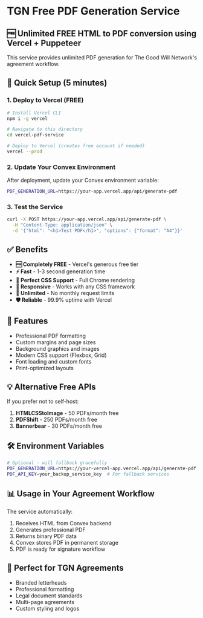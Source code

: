 # TGN Free PDF Generation Service

## 🆓 Unlimited FREE HTML to PDF conversion using Vercel + Puppeteer

This service provides unlimited PDF generation for The Good Will Network's agreement workflow.

## 🚀 Quick Setup (5 minutes)

### 1. Deploy to Vercel (FREE)
```bash
# Install Vercel CLI
npm i -g vercel

# Navigate to this directory
cd vercel-pdf-service

# Deploy to Vercel (creates free account if needed)
vercel --prod
```

### 2. Update Your Convex Environment
After deployment, update your Convex environment variable:
```bash
PDF_GENERATION_URL=https://your-app.vercel.app/api/generate-pdf
```

### 3. Test the Service
```bash
curl -X POST https://your-app.vercel.app/api/generate-pdf \
  -H "Content-Type: application/json" \
  -d '{"html": "<h1>Test PDF</h1>", "options": {"format": "A4"}}'
```

## ✅ Benefits

- **🆓 Completely FREE** - Vercel's generous free tier
- **⚡ Fast** - 1-3 second generation time
- **🎨 Perfect CSS Support** - Full Chrome rendering
- **📱 Responsive** - Works with any CSS framework
- **🔄 Unlimited** - No monthly request limits
- **🛡️ Reliable** - 99.9% uptime with Vercel

## 🔧 Features

- Professional PDF formatting
- Custom margins and page sizes
- Background graphics and images
- Modern CSS support (Flexbox, Grid)
- Font loading and custom fonts
- Print-optimized layouts

## 💡 Alternative Free APIs

If you prefer not to self-host:

1. **HTMLCSStoImage** - 50 PDFs/month free
2. **PDFShift** - 250 PDFs/month free  
3. **Bannerbear** - 30 PDFs/month free

## 🛠️ Environment Variables

```bash
# Optional - will fallback gracefully
PDF_GENERATION_URL=https://your-vercel-app.vercel.app/api/generate-pdf
PDF_API_KEY=your_backup_service_key  # For fallback services
```

## 📊 Usage in Your Agreement Workflow

The service automatically:
1. Receives HTML from Convex backend
2. Generates professional PDF
3. Returns binary PDF data
4. Convex stores PDF in permanent storage
5. PDF is ready for signature workflow

## 🎯 Perfect for TGN Agreements

- Branded letterheads
- Professional formatting  
- Legal document standards
- Multi-page agreements
- Custom styling and logos